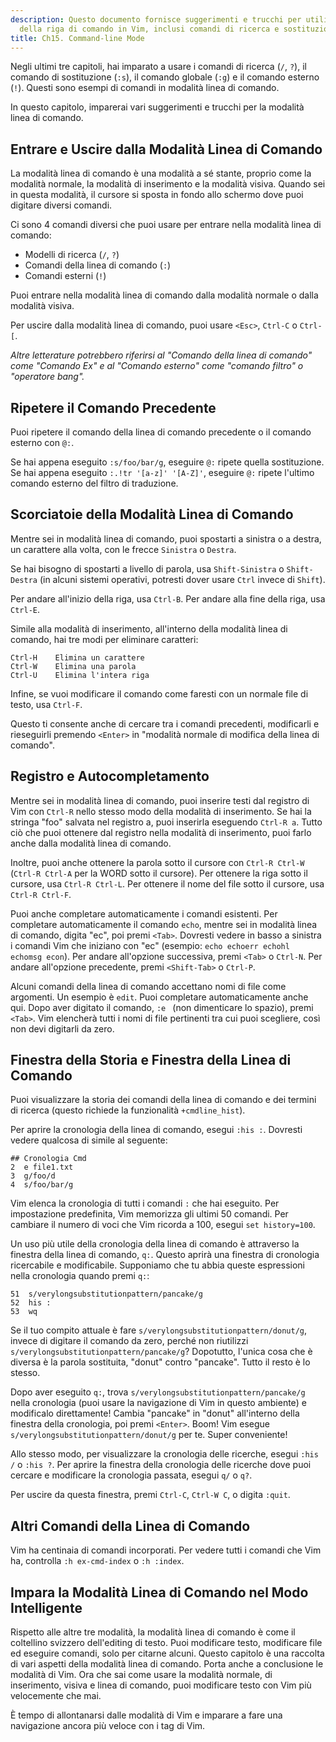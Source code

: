 ```yaml
---
description: Questo documento fornisce suggerimenti e trucchi per utilizzare la modalità
  della riga di comando in Vim, inclusi comandi di ricerca e sostituzione.
title: Ch15. Command-line Mode
---
```


Negli ultimi tre capitoli, hai imparato a usare i comandi di ricerca (`/`, `?`), il comando di sostituzione (`:s`), il comando globale (`:g`) e il comando esterno (`!`). Questi sono esempi di comandi in modalità linea di comando.

In questo capitolo, imparerai vari suggerimenti e trucchi per la modalità linea di comando.

## Entrare e Uscire dalla Modalità Linea di Comando

La modalità linea di comando è una modalità a sé stante, proprio come la modalità normale, la modalità di inserimento e la modalità visiva. Quando sei in questa modalità, il cursore si sposta in fondo allo schermo dove puoi digitare diversi comandi.

Ci sono 4 comandi diversi che puoi usare per entrare nella modalità linea di comando:
- Modelli di ricerca (`/`, `?`)
- Comandi della linea di comando (`:`)
- Comandi esterni (`!`)

Puoi entrare nella modalità linea di comando dalla modalità normale o dalla modalità visiva.

Per uscire dalla modalità linea di comando, puoi usare `<Esc>`, `Ctrl-C` o `Ctrl-[`.

*Altre letterature potrebbero riferirsi al "Comando della linea di comando" come "Comando Ex" e al "Comando esterno" come "comando filtro" o "operatore bang".*

## Ripetere il Comando Precedente

Puoi ripetere il comando della linea di comando precedente o il comando esterno con `@:`.

Se hai appena eseguito `:s/foo/bar/g`, eseguire `@:` ripete quella sostituzione. Se hai appena eseguito `:.!tr '[a-z]' '[A-Z]'`, eseguire `@:` ripete l'ultimo comando esterno del filtro di traduzione.

## Scorciatoie della Modalità Linea di Comando

Mentre sei in modalità linea di comando, puoi spostarti a sinistra o a destra, un carattere alla volta, con le frecce `Sinistra` o `Destra`.

Se hai bisogno di spostarti a livello di parola, usa `Shift-Sinistra` o `Shift-Destra` (in alcuni sistemi operativi, potresti dover usare `Ctrl` invece di `Shift`).

Per andare all'inizio della riga, usa `Ctrl-B`. Per andare alla fine della riga, usa `Ctrl-E`.

Simile alla modalità di inserimento, all'interno della modalità linea di comando, hai tre modi per eliminare caratteri:

```shell
Ctrl-H    Elimina un carattere
Ctrl-W    Elimina una parola
Ctrl-U    Elimina l'intera riga
```
Infine, se vuoi modificare il comando come faresti con un normale file di testo, usa `Ctrl-F`.

Questo ti consente anche di cercare tra i comandi precedenti, modificarli e rieseguirli premendo `<Enter>` in "modalità normale di modifica della linea di comando".

## Registro e Autocompletamento

Mentre sei in modalità linea di comando, puoi inserire testi dal registro di Vim con `Ctrl-R` nello stesso modo della modalità di inserimento. Se hai la stringa "foo" salvata nel registro a, puoi inserirla eseguendo `Ctrl-R a`. Tutto ciò che puoi ottenere dal registro nella modalità di inserimento, puoi farlo anche dalla modalità linea di comando.

Inoltre, puoi anche ottenere la parola sotto il cursore con `Ctrl-R Ctrl-W` (`Ctrl-R Ctrl-A` per la WORD sotto il cursore). Per ottenere la riga sotto il cursore, usa `Ctrl-R Ctrl-L`. Per ottenere il nome del file sotto il cursore, usa `Ctrl-R Ctrl-F`.

Puoi anche completare automaticamente i comandi esistenti. Per completare automaticamente il comando `echo`, mentre sei in modalità linea di comando, digita "ec", poi premi `<Tab>`. Dovresti vedere in basso a sinistra i comandi Vim che iniziano con "ec" (esempio: `echo echoerr echohl echomsg econ`). Per andare all'opzione successiva, premi `<Tab>` o `Ctrl-N`. Per andare all'opzione precedente, premi `<Shift-Tab>` o `Ctrl-P`.

Alcuni comandi della linea di comando accettano nomi di file come argomenti. Un esempio è `edit`. Puoi completare automaticamente anche qui. Dopo aver digitato il comando, `:e ` (non dimenticare lo spazio), premi `<Tab>`. Vim elencherà tutti i nomi di file pertinenti tra cui puoi scegliere, così non devi digitarli da zero.

## Finestra della Storia e Finestra della Linea di Comando

Puoi visualizzare la storia dei comandi della linea di comando e dei termini di ricerca (questo richiede la funzionalità `+cmdline_hist`).

Per aprire la cronologia della linea di comando, esegui `:his :`. Dovresti vedere qualcosa di simile al seguente:

```shell
## Cronologia Cmd
2  e file1.txt
3  g/foo/d
4  s/foo/bar/g
```

Vim elenca la cronologia di tutti i comandi `:` che hai eseguito. Per impostazione predefinita, Vim memorizza gli ultimi 50 comandi. Per cambiare il numero di voci che Vim ricorda a 100, esegui `set history=100`.

Un uso più utile della cronologia della linea di comando è attraverso la finestra della linea di comando, `q:`. Questo aprirà una finestra di cronologia ricercabile e modificabile. Supponiamo che tu abbia queste espressioni nella cronologia quando premi `q:`:

```shell
51  s/verylongsubstitutionpattern/pancake/g
52  his :
53  wq
```

Se il tuo compito attuale è fare `s/verylongsubstitutionpattern/donut/g`, invece di digitare il comando da zero, perché non riutilizzi `s/verylongsubstitutionpattern/pancake/g`? Dopotutto, l'unica cosa che è diversa è la parola sostituita, "donut" contro "pancake". Tutto il resto è lo stesso.

Dopo aver eseguito `q:`, trova `s/verylongsubstitutionpattern/pancake/g` nella cronologia (puoi usare la navigazione di Vim in questo ambiente) e modificalo direttamente! Cambia "pancake" in "donut" all'interno della finestra della cronologia, poi premi `<Enter>`. Boom! Vim esegue `s/verylongsubstitutionpattern/donut/g` per te. Super conveniente!

Allo stesso modo, per visualizzare la cronologia delle ricerche, esegui `:his /` o `:his ?`. Per aprire la finestra della cronologia delle ricerche dove puoi cercare e modificare la cronologia passata, esegui `q/` o `q?`.

Per uscire da questa finestra, premi `Ctrl-C`, `Ctrl-W C`, o digita `:quit`.

## Altri Comandi della Linea di Comando

Vim ha centinaia di comandi incorporati. Per vedere tutti i comandi che Vim ha, controlla `:h ex-cmd-index` o `:h :index`.

## Impara la Modalità Linea di Comando nel Modo Intelligente

Rispetto alle altre tre modalità, la modalità linea di comando è come il coltellino svizzero dell'editing di testo. Puoi modificare testo, modificare file ed eseguire comandi, solo per citarne alcuni. Questo capitolo è una raccolta di vari aspetti della modalità linea di comando. Porta anche a conclusione le modalità di Vim. Ora che sai come usare la modalità normale, di inserimento, visiva e linea di comando, puoi modificare testo con Vim più velocemente che mai.

È tempo di allontanarsi dalle modalità di Vim e imparare a fare una navigazione ancora più veloce con i tag di Vim.